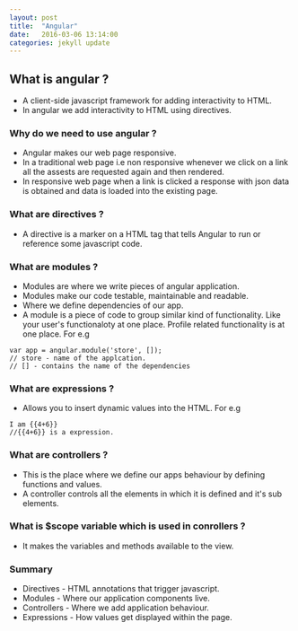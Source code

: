 ```yaml
---
layout: post
title:  "Angular"
date:   2016-03-06 13:14:00
categories: jekyll update
---
```


## What is angular ?
* A client-side javascript framework for adding interactivity to HTML.
* In angular we add interactivity to HTML using directives.

### Why do we need to use angular ?
* Angular makes our web page responsive.
* In a traditional web page i.e non responsive whenever we click on a link all the assests are requested again and then rendered.
* In responsive web page when a link is clicked a response with json data is obtained and data is loaded into the existing page.

### What are directives ?
* A directive is a marker on a HTML tag that tells Angular to run or reference some javascript code. 

### What are modules ?
* Modules are where we write pieces of angular application.
* Modules make our code testable, maintainable and readable.
* Where we define dependencies of our app.
* A module is a piece of code to group similar kind of functionality. Like your user's functionaloty at one place.
Profile related functionality is at one place.
For e.g

```
var app = angular.module('store', []);
// store - name of the applcation.
// [] - contains the name of the dependencies

```


### What are expressions ?
* Allows you to insert dynamic values into the HTML.
For e.g

```
I am {{4+6}}
//{{4+6}} is a expression.

```

### What are controllers ?
* This is the place where we define our apps behaviour by defining functions and values.
* A controller controls all the elements in which it is defined and it's sub elements.

### What is $scope variable which is used in conrollers ?
* It makes the variables and methods available to the view. 

### Summary
* Directives - HTML annotations that trigger javascript.
* Modules - Where our application components live.
* Controllers - Where we add application behaviour.
* Expressions - How values get displayed within the page.
